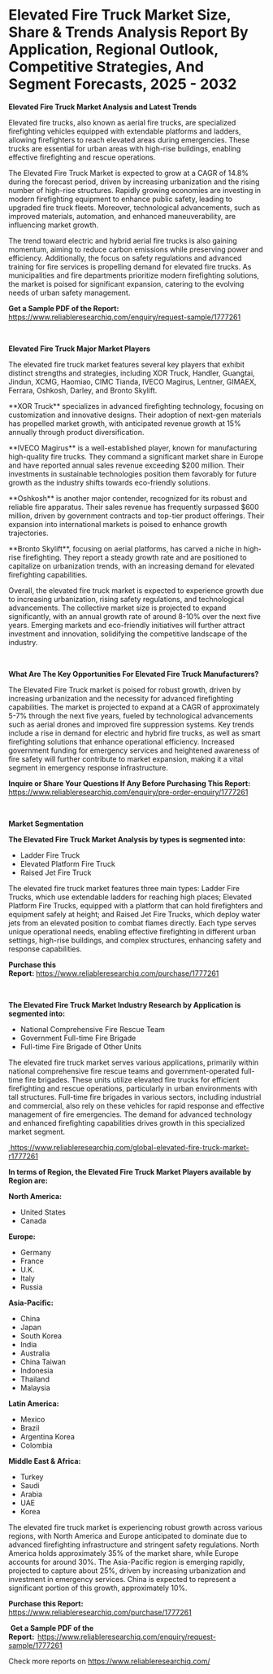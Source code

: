 <p><h1>Elevated Fire Truck Market Size, Share & Trends Analysis Report By Application, Regional Outlook, Competitive Strategies, And Segment Forecasts, 2025 - 2032</h1></p><p><strong>Elevated Fire Truck Market Analysis and Latest Trends</strong></p>
<p><p>Elevated fire trucks, also known as aerial fire trucks, are specialized firefighting vehicles equipped with extendable platforms and ladders, allowing firefighters to reach elevated areas during emergencies. These trucks are essential for urban areas with high-rise buildings, enabling effective firefighting and rescue operations.</p><p>The Elevated Fire Truck Market is expected to grow at a CAGR of 14.8% during the forecast period, driven by increasing urbanization and the rising number of high-rise structures. Rapidly growing economies are investing in modern firefighting equipment to enhance public safety, leading to upgraded fire truck fleets. Moreover, technological advancements, such as improved materials, automation, and enhanced maneuverability, are influencing market growth.</p><p>The trend toward electric and hybrid aerial fire trucks is also gaining momentum, aiming to reduce carbon emissions while preserving power and efficiency. Additionally, the focus on safety regulations and advanced training for fire services is propelling demand for elevated fire trucks. As municipalities and fire departments prioritize modern firefighting solutions, the market is poised for significant expansion, catering to the evolving needs of urban safety management.</p></p>
<p><strong>Get a Sample PDF of the Report:&nbsp;</strong> <a href="https://www.reliableresearchiq.com/enquiry/request-sample/1777261?utm_campaign=2140&utm_medium=2&utm_source=Github&utm_content=ia&utm_term=27022025&utm_id=elevated-fire-truck">https://www.reliableresearchiq.com/enquiry/request-sample/1777261</a></p>
<p>&nbsp;</p>
<p><strong>Elevated Fire Truck Major Market Players</strong></p>
<p><p>The elevated fire truck market features several key players that exhibit distinct strengths and strategies, including XOR Truck, Handler, Guangtai, Jindun, XCMG, Haomiao, CIMC Tianda, IVECO Magirus, Lentner, GIMAEX, Ferrara, Oshkosh, Darley, and Bronto Skylift.</p><p>**XOR Truck** specializes in advanced firefighting technology, focusing on customization and innovative designs. Their adoption of next-gen materials has propelled market growth, with anticipated revenue growth at 15% annually through product diversification.</p><p>**IVECO Magirus** is a well-established player, known for manufacturing high-quality fire trucks. They command a significant market share in Europe and have reported annual sales revenue exceeding $200 million. Their investments in sustainable technologies position them favorably for future growth as the industry shifts towards eco-friendly solutions.</p><p>**Oshkosh** is another major contender, recognized for its robust and reliable fire apparatus. Their sales revenue has frequently surpassed $600 million, driven by government contracts and top-tier product offerings. Their expansion into international markets is poised to enhance growth trajectories.</p><p>**Bronto Skylift**, focusing on aerial platforms, has carved a niche in high-rise firefighting. They report a steady growth rate and are positioned to capitalize on urbanization trends, with an increasing demand for elevated firefighting capabilities.</p><p>Overall, the elevated fire truck market is expected to experience growth due to increasing urbanization, rising safety regulations, and technological advancements. The collective market size is projected to expand significantly, with an annual growth rate of around 8-10% over the next five years. Emerging markets and eco-friendly initiatives will further attract investment and innovation, solidifying the competitive landscape of the industry.</p></p>
<p>&nbsp;</p>
<p><strong>What Are The Key Opportunities For Elevated Fire Truck Manufacturers?</strong></p>
<p><p>The Elevated Fire Truck market is poised for robust growth, driven by increasing urbanization and the necessity for advanced firefighting capabilities. The market is projected to expand at a CAGR of approximately 5-7% through the next five years, fueled by technological advancements such as aerial drones and improved fire suppression systems. Key trends include a rise in demand for electric and hybrid fire trucks, as well as smart firefighting solutions that enhance operational efficiency. Increased government funding for emergency services and heightened awareness of fire safety will further contribute to market expansion, making it a vital segment in emergency response infrastructure.</p></p>
<p><strong>Inquire or Share Your Questions If Any Before Purchasing This Report:</strong> <a href="https://www.reliableresearchiq.com/enquiry/pre-order-enquiry/1777261?utm_campaign=2140&utm_medium=2&utm_source=Github&utm_content=ia&utm_term=27022025&utm_id=elevated-fire-truck">https://www.reliableresearchiq.com/enquiry/pre-order-enquiry/1777261</a></p>
<p>&nbsp;</p>
<p><strong>Market Segmentation</strong></p>
<p><strong>The Elevated Fire Truck Market Analysis by types is segmented into:</strong></p>
<p><ul><li>Ladder Fire Truck</li><li>Elevated Platform Fire Truck</li><li>Raised Jet Fire Truck</li></ul></p>
<p><p>The elevated fire truck market features three main types: Ladder Fire Trucks, which use extendable ladders for reaching high places; Elevated Platform Fire Trucks, equipped with a platform that can hold firefighters and equipment safely at height; and Raised Jet Fire Trucks, which deploy water jets from an elevated position to combat flames directly. Each type serves unique operational needs, enabling effective firefighting in different urban settings, high-rise buildings, and complex structures, enhancing safety and response capabilities.</p></p>
<p><strong>Purchase this Report:&nbsp;</strong><a href="https://www.reliableresearchiq.com/purchase/1777261?utm_campaign=2140&utm_medium=2&utm_source=Github&utm_content=ia&utm_term=27022025&utm_id=elevated-fire-truck">https://www.reliableresearchiq.com/purchase/1777261</a></p>
<p>&nbsp;</p>
<p><strong>The Elevated Fire Truck Market Industry Research by Application is segmented into:</strong></p>
<p><ul><li>National Comprehensive Fire Rescue Team</li><li>Government Full-time Fire Brigade</li><li>Full-time Fire Brigade of Other Units</li></ul></p>
<p><p>The elevated fire truck market serves various applications, primarily within national comprehensive fire rescue teams and government-operated full-time fire brigades. These units utilize elevated fire trucks for efficient firefighting and rescue operations, particularly in urban environments with tall structures. Full-time fire brigades in various sectors, including industrial and commercial, also rely on these vehicles for rapid response and effective management of fire emergencies. The demand for advanced technology and enhanced firefighting capabilities drives growth in this specialized market segment.</p></p>
<p><a href="https://www.reliableresearchiq.com/global-elevated-fire-truck-market-r1777261?utm_campaign=2140&utm_medium=2&utm_source=Github&utm_content=ia&utm_term=27022025&utm_id=elevated-fire-truck">&nbsp;https://www.reliableresearchiq.com/global-elevated-fire-truck-market-r1777261</a></p>
<p><strong>In terms of Region, the Elevated Fire Truck Market Players available by Region are:</strong></p>
<p>
    <p> <strong> North America: </strong>
        <ul>
            <li>United States</li>
            <li>Canada</li>
        </ul>
        </p> 
    <p> <strong> Europe: </strong>
        <ul>
            <li>Germany</li>
            <li>France</li>
            <li>U.K.</li>
            <li>Italy</li>
            <li>Russia</li>
        </ul>
        </p> 
    <p> <strong> Asia-Pacific: </strong>
        <ul>
            <li>China</li>
            <li>Japan</li>
            <li>South Korea</li>
            <li>India</li>
            <li>Australia</li>
            <li>China Taiwan</li>
            <li>Indonesia</li>
            <li>Thailand</li>
            <li>Malaysia</li>
        </ul>
        </p> 
    <p> <strong> Latin America: </strong>
        <ul>
            <li>Mexico</li>
            <li>Brazil</li>
            <li>Argentina Korea</li>
            <li>Colombia</li>
        </ul>
        </p> 
    <p> <strong> Middle East & Africa: </strong>
        <ul>
            <li>Turkey</li>
            <li>Saudi</li>
            <li>Arabia</li>
            <li>UAE</li>
            <li>Korea</li>
        </ul>
    </p>
    </p>
<p><p>The elevated fire truck market is experiencing robust growth across various regions, with North America and Europe anticipated to dominate due to advanced firefighting infrastructure and stringent safety regulations. North America holds approximately 35% of the market share, while Europe accounts for around 30%. The Asia-Pacific region is emerging rapidly, projected to capture about 25%, driven by increasing urbanization and investment in emergency services. China is expected to represent a significant portion of this growth, approximately 10%.</p></p>
<p><strong>Purchase this Report: </strong><a href="https://www.reliableresearchiq.com/purchase/1777261?utm_campaign=2140&utm_medium=2&utm_source=Github&utm_content=ia&utm_term=27022025&utm_id=elevated-fire-truck">https://www.reliableresearchiq.com/purchase/1777261</a></p>
<p>&nbsp;<strong>Get a Sample PDF of the Report:&nbsp;&nbsp;</strong><a href="https://www.reliableresearchiq.com/enquiry/request-sample/1777261?utm_campaign=2140&utm_medium=2&utm_source=Github&utm_content=ia&utm_term=27022025&utm_id=elevated-fire-truck">https://www.reliableresearchiq.com/enquiry/request-sample/1777261</a></p>
<p><strong></strong></p>
<p>Check more reports on <a href="https://www.reliableresearchiq.com/?utm_campaign=2140&utm_medium=2&utm_source=Github&utm_content=ia&utm_term=27022025&utm_id=elevated-fire-truck">https://www.reliableresearchiq.com/</a></p>